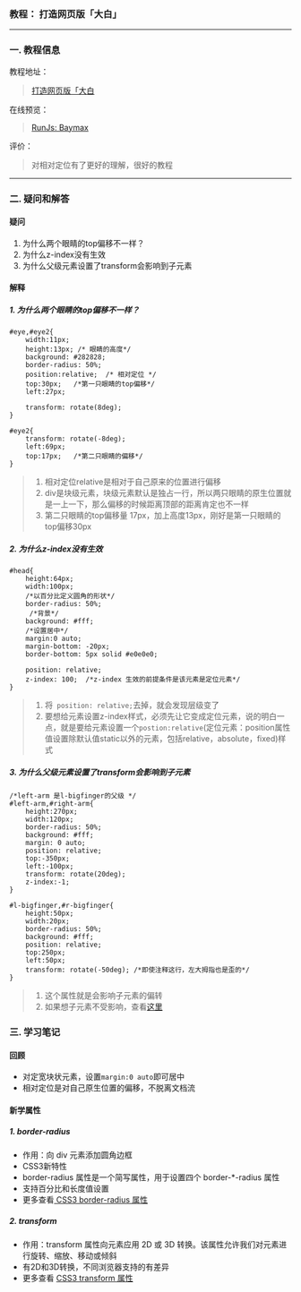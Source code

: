 
### 教程： 打造网页版「大白」
---

### 一. 教程信息

教程地址：
>[打造网页版「大白](https://www.shiyanlou.com/courses/328/labs/1009/document)

在线预览：
>[RunJs: Baymax](http://runjs.cn/detail/lyqo4w4n)

评价：
>对相对定位有了更好的理解，很好的教程

---
### 二. 疑问和解答

####  疑问
1. 为什么两个眼睛的top偏移不一样？
2. 为什么z-index没有生效
3. 为什么父级元素设置了transform会影响到子元素

#### 解释

##### 1. 为什么两个眼睛的top偏移不一样？
```
#eye,#eye2{
	width:11px;
	height:13px; /* 眼睛的高度*/
	background: #282828;
	border-radius: 50%;
	position:relative;  /* 相对定位 */
	top:30px;   /*第一只眼睛的top偏移*/
	left:27px;

	transform: rotate(8deg);
}

#eye2{
	transform: rotate(-8deg);
	left:69px;
	top:17px;   /*第二只眼睛的偏移*/
}
```
>1. 相对定位relative是相对于自己原来的位置进行偏移
>2.  div是块级元素，块级元素默认是独占一行，所以两只眼睛的原生位置就是一上一下，那么偏移的时候距离顶部的距离肯定也不一样
>3. 第二只眼睛的top偏移量 17px，加上高度13px，刚好是第一只眼睛的top偏移30px

##### 2. 为什么z-index没有生效
```
#head{
	height:64px;
	width:100px;
    /*以百分比定义圆角的形状*/
	border-radius: 50%;
     /*背景*/
	background: #fff;
	/*设置居中*/
 	margin:0 auto;
 	margin-bottom: -20px;
 	border-bottom: 5px solid #e0e0e0;
    
    position: relative;
 	z-index: 100;  /*z-index 生效的前提条件是该元素是定位元素*/
}
```
>1. 将` position: relative;`去掉，就会发现层级变了
>2. 要想给元素设置z-index样式，必须先让它变成定位元素，说的明白一点，就是要给元素设置一个`postion:relative`(定位元素：position属性值设置除默认值static以外的元素，包括relative，absolute，fixed)样式

##### 3. 为什么父级元素设置了transform会影响到子元素
```
/*left-arm 是l-bigfinger的父级 */
#left-arm,#right-arm{
	height:270px;
	width:120px;
	border-radius: 50%;
	background: #fff;
	margin: 0 auto;
	position: relative;
	top:-350px;
	left:-100px;
	transform: rotate(20deg);
	z-index:-1;
}

#l-bigfinger,#r-bigfinger{
	height:50px;
	width:20px;
	border-radius: 50%;
	background: #fff;
	position: relative;
	top:250px;
	left:50px;
	transform: rotate(-50deg); /*即使注释这行，左大拇指也是歪的*/
}
```
>1. 这个属性就是会影响子元素的偏转
>2. 如果想子元素不受影响，查看[这里](https://segmentfault.com/q/1010000002690355)



### 三. 学习笔记

#### 回顾
- 对定宽块状元素，设置`margin:0 auto`即可居中
- 相对定位是对自己原生位置的偏移，不脱离文档流

#### 新学属性

##### 1. border-radius 
- 作用：向 div 元素添加圆角边框
- CSS3新特性
- border-radius 属性是一个简写属性，用于设置四个 border-*-radius 属性
- 支持百分比和长度值设置
- 更多查看[ CSS3 border-radius 属性](http://www.w3school.com.cn/cssref/pr_border-radius.asp)


##### 2. transform
- 作用：transform 属性向元素应用 2D 或 3D 转换。该属性允许我们对元素进行旋转、缩放、移动或倾斜
- 有2D和3D转换，不同浏览器支持的有差异
- 更多查看 [CSS3 transform 属性](http://www.w3school.com.cn/cssref/pr_transform.asp)
